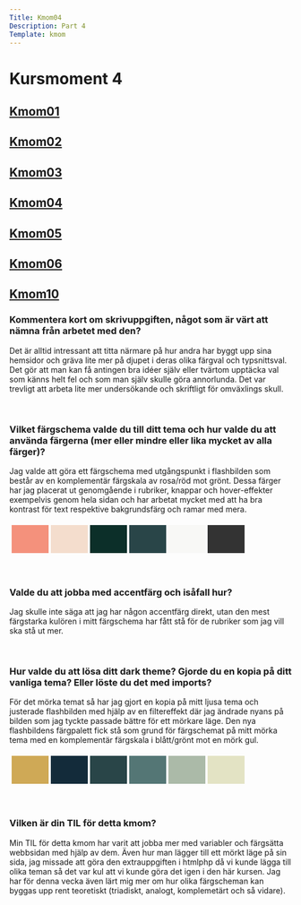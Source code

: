 ```yaml
---
Title: Kmom04
Description: Part 4
Template: kmom
---
```


Kursmoment 4
==================
<div class="sidebar">
    <a href="kmom01"><h2>Kmom01</h2></a>
    <a href="kmom02"><h2>Kmom02</h2></a>
    <a href="kmom03"><h2>Kmom03</h2></a>
    <a href="kmom04"><h2>Kmom04</h2></a>
    <a href="kmom05"><h2>Kmom05</h2></a>
    <a href="kmom06"><h2>Kmom06</h2></a>
    <a href="kmom10"><h2>Kmom10</h2></a>
</div>

<div class="report-text">
<p>
<h3>Kommentera kort om skrivuppgiften, något som är värt att nämna från arbetet med den?</h3>
<p>Det är alltid intressant att titta närmare på hur andra har byggt upp sina hemsidor och gräva lite mer på djupet i deras olika färgval och typsnittsval. Det gör att man kan få antingen bra idéer själv eller tvärtom upptäcka val som känns helt fel och som man själv skulle göra annorlunda. Det var trevligt att arbeta lite mer undersökande och skriftligt för omväxlings skull.</p>  
<br>

<h3>Vilket färgschema valde du till ditt tema och hur valde du att använda färgerna (mer eller mindre eller lika mycket av alla färger)?</h3>

<p>Jag valde att göra ett färgschema med utgångspunkt i flashbilden som består av en komplementär färgskala av rosa/röd mot grönt. Dessa färger har jag placerat ut genomgående i rubriker, knappar och hover-effekter exempelvis genom hela sidan och har arbetat mycket med att ha bra kontrast för text respektive bakgrundsfärg och ramar med mera.</p>  
<table class="color-palette" style="border-spacing: 4px; border-collapse: separate">
<tr>
<td style="height: 50px; width: 50px; background-color: #f4917c">
<td style="height: 50px; width: 50px; background-color: #f4ddcd">
<td style="height: 50px; width: 50px; background-color: #0c2f29">
<td style="height: 50px; width: 50px; background-color: #294548">
<td style="height: 50px; width: 50px; background-color: #f8f8f6">
<td style="height: 50px; width: 50px; background-color: #333">
</tr>
</table>   
<br>

<h3>Valde du att jobba med accentfärg och isåfall hur?</h3>
<p>Jag skulle inte säga att jag har någon accentfärg direkt, utan den mest färgstarka kulören i mitt färgschema har fått stå för de rubriker som jag vill ska stå ut mer.</p>  
<br>


<h3>Hur valde du att lösa ditt dark theme? Gjorde du en kopia på ditt vanliga tema? Eller löste du det med imports?</h3>
<p>
För det mörka temat så har jag gjort en kopia på mitt ljusa tema och justerade flashbilden med hjälp av en filtereffekt där jag ändrade nyans på bilden som jag tyckte passade bättre för ett mörkare läge. Den nya flashbildens färgpalett fick stå som grund för färgschemat på mitt mörka tema med en komplementär färgskala i blått/grönt mot en mörk gul.  
</p>
<table class="color-palette" style="border-spacing: 4px; border-collapse: separate">
<tr>
<td style="height: 50px; width: 50px; background-color: #cfa956">
<td style="height: 50px; width: 50px; background-color: #132b3a">
<td style="height: 50px; width: 50px; background-color: #294548">
<td style="height: 50px; width: 50px; background-color: #547675">
<td style="height: 50px; width: 50px; background-color: #abbaa8">
<td style="height: 50px; width: 50px; background-color: #e3e3c4">
</tr>
</table>  
<br>

<h3>Vilken är din TIL för detta kmom?</h3>
<p>Min TIL för detta kmom har varit att jobba mer med variabler och färgsätta webbsidan med hjälp av dem. Även hur man lägger till ett mörkt läge på sin sida, jag missade att göra den extrauppgiften i htmlphp då vi kunde lägga till olika teman så det var kul att vi kunde göra det igen i den här kursen. Jag har för denna vecka även lärt mig mer om hur olika färgscheman kan byggas upp rent teoretiskt (triadiskt, analogt, komplemetärt och så vidare).
</p>
</div>
